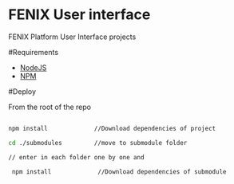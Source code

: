 FENIX User interface
=======
FENIX Platform User Interface projects

#Requirements

* [NodeJS](http://nodejs.org/)
* [NPM](https://npmjs.org/)


#Deploy

From the root of the repo

```bash

npm install             //Download dependencies of project

cd ./submodules         //move to submodule folder

// enter in each folder one by one and

 npm install             //Download dependencies of submodule

```
